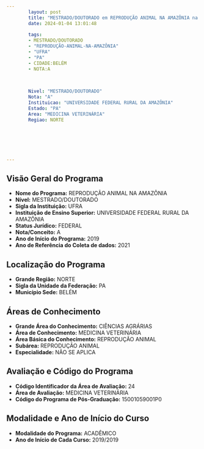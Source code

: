 ```yaml
---
        layout: post
        title: "MESTRADO/DOUTORADO em REPRODUÇÃO ANIMAL NA AMAZÔNIA na UFRA  "
        date: 2024-01-04 13:01:48
     
        tags:
        - MESTRADO/DOUTORADO
        - "REPRODUÇÃO-ANIMAL-NA-AMAZÔNIA"
        - "UFRA"
        - "PA"
        - CIDADE:BELÉM
        - NOTA:A
        
       

        Nivel: "MESTRADO/DOUTORADO"
        Nota: "A"
        Instituicao: "UNIVERSIDADE FEDERAL RURAL DA AMAZÔNIA"
        Estado: "PA"
        Area: "MEDICINA VETERINÁRIA"
        Regiao: NORTE
        
        
        
        
        
        
---
```

## Visão Geral do Programa
- **Nome do Programa:** REPRODUÇÃO ANIMAL NA AMAZÔNIA
- **Nível:** MESTRADO/DOUTORADO
- **Sigla da Instituição:** UFRA
- **Instituição de Ensino Superior:** UNIVERSIDADE FEDERAL RURAL DA AMAZÔNIA
- **Status Jurídico:** FEDERAL
- **Nota/Conceito:** A
- **Ano de Início do Programa:** 2019
- **Ano de Referência do Coleta de dados:** 2021

## Localização do Programa
- **Grande Região:** NORTE
- **Sigla da Unidade da Federação:** PA
- **Município Sede:** BELÉM

## Áreas de Conhecimento
- **Grande Área do Conhecimento:** CIÊNCIAS AGRÁRIAS
- **Área de Conhecimento:** MEDICINA VETERINÁRIA
- **Área Básica do Conhecimento:** REPRODUÇÃO ANIMAL
- **Subárea:** REPRODUÇÃO ANIMAL
- **Especialidade:** NÃO SE APLICA

## Avaliação e Código do Programa
- **Código Identificador da Área de Avaliação:** 24
- **Área de Avaliação:** MEDICINA VETERINÁRIA
- **Código do Programa de Pós-Graduação:** 15001059001P0


## Modalidade e Ano de Início do Curso
- **Modalidade do Programa:** ACADÊMICO
- **Ano de Início de Cada Curso:** 2019/2019
